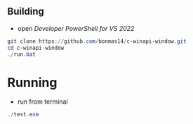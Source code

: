 

## Building

- open *Developer PowerShell for VS 2022*

```PowerShell
git clone https://github.com/bonmas14/c-winapi-window.git
cd c-winapi-window
./run.bat
```

# Running

- run from terminal

```PowerShell
./test.exe
```
